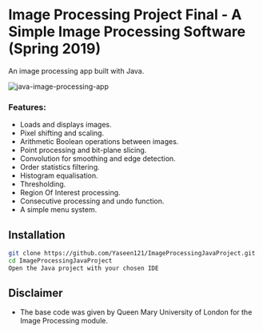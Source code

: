 
# Image Processing Project Final - A Simple Image Processing Software (Spring 2019)

An image processing app built with Java.


![java-image-processing-app](https://i.imgur.com/9c9bd1w.png)

### Features:

 - Loads and displays images.
 - Pixel shifting and scaling.
 - Arithmetic Boolean operations between images.
 - Point processing and bit-plane slicing.
 - Convolution for smoothing and edge detection.
 - Order statistics filtering.
 - Histogram equalisation. 
 - Thresholding.
 - Region Of Interest processing.
 - Consecutive processing and undo function.
 - A simple menu system. 

## Installation

```sh
git clone https://github.com/Yaseen121/ImageProcessingJavaProject.git
cd ImageProcessingJavaProject
Open the Java project with your chosen IDE

```

## Disclaimer

 - The base code was given by Queen Mary University of London for the Image Processing module. 


